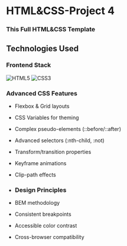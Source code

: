 # HTML&CSS-Project 4 #

### This Full HTML&CSS Template ###

## Technologies Used

### Frontend Stack
![HTML5](https://img.shields.io/badge/HTML5-E34F26?style=flat&logo=html5&logoColor=white)
![CSS3](https://img.shields.io/badge/CSS3-1572B6?style=flat&logo=css3&logoColor=white)

### Advanced CSS Features
- Flexbox & Grid layouts
- CSS Variables for theming
- Complex pseudo-elements (::before/::after)
- Advanced selectors (:nth-child, :not)
- Transform/transition properties
- Keyframe animations
- Clip-path effects

- ### Design Principles
- BEM methodology
- Consistent breakpoints
- Accessible color contrast
- Cross-browser compatibility
